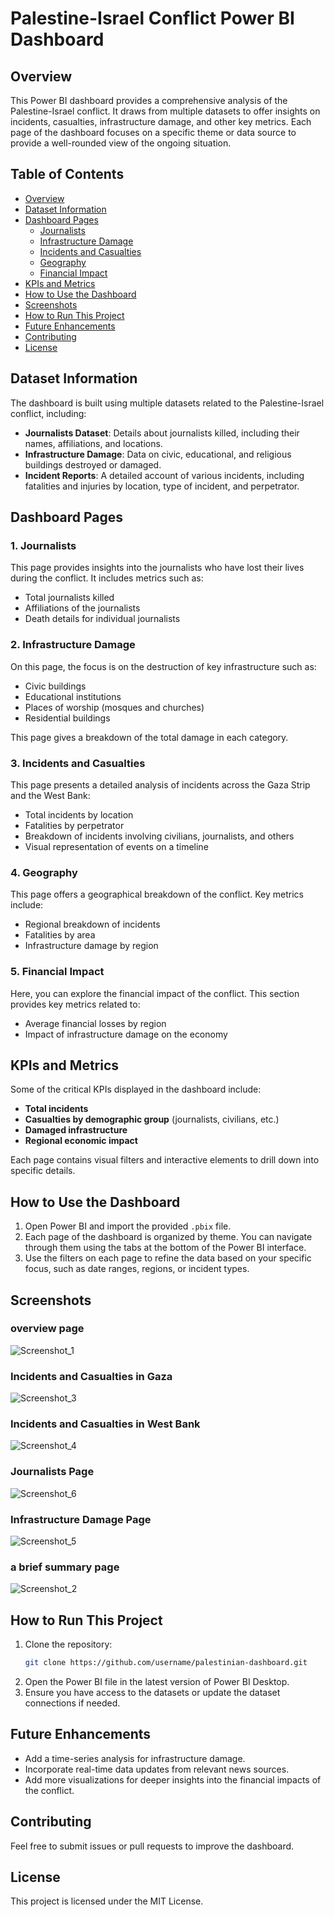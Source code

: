 # Palestine-Israel Conflict Power BI Dashboard

## Overview

This Power BI dashboard provides a comprehensive analysis of the Palestine-Israel conflict. It draws from multiple datasets to offer insights on incidents, casualties, infrastructure damage, and other key metrics. Each page of the dashboard focuses on a specific theme or data source to provide a well-rounded view of the ongoing situation.

## Table of Contents

- [Overview](#overview)
- [Dataset Information](#dataset-information)
- [Dashboard Pages](#dashboard-pages)
  - [Journalists](#journalists)
  - [Infrastructure Damage](#infrastructure-damage)
  - [Incidents and Casualties](#incidents-and-casualties)
  - [Geography](#geography)
  - [Financial Impact](#financial-impact)
- [KPIs and Metrics](#kpis-and-metrics)
- [How to Use the Dashboard](#how-to-use-the-dashboard)
- [Screenshots](#screenshots)
- [How to Run This Project](#how-to-run-this-project)
- [Future Enhancements](#future-enhancements)
- [Contributing](#contributing)
- [License](#license)

## Dataset Information

The dashboard is built using multiple datasets related to the Palestine-Israel conflict, including:
- **Journalists Dataset**: Details about journalists killed, including their names, affiliations, and locations.
- **Infrastructure Damage**: Data on civic, educational, and religious buildings destroyed or damaged.
- **Incident Reports**: A detailed account of various incidents, including fatalities and injuries by location, type of incident, and perpetrator.

## Dashboard Pages

### 1. Journalists
This page provides insights into the journalists who have lost their lives during the conflict. It includes metrics such as:
- Total journalists killed
- Affiliations of the journalists
- Death details for individual journalists

### 2. Infrastructure Damage
On this page, the focus is on the destruction of key infrastructure such as:
- Civic buildings
- Educational institutions
- Places of worship (mosques and churches)
- Residential buildings

This page gives a breakdown of the total damage in each category.

### 3. Incidents and Casualties
This page presents a detailed analysis of incidents across the Gaza Strip and the West Bank:
- Total incidents by location
- Fatalities by perpetrator
- Breakdown of incidents involving civilians, journalists, and others
- Visual representation of events on a timeline

### 4. Geography
This page offers a geographical breakdown of the conflict. Key metrics include:
- Regional breakdown of incidents
- Fatalities by area
- Infrastructure damage by region

### 5. Financial Impact
Here, you can explore the financial impact of the conflict. This section provides key metrics related to:
- Average financial losses by region
- Impact of infrastructure damage on the economy

## KPIs and Metrics
Some of the critical KPIs displayed in the dashboard include:
- **Total incidents**
- **Casualties by demographic group** (journalists, civilians, etc.)
- **Damaged infrastructure**
- **Regional economic impact**
  
Each page contains visual filters and interactive elements to drill down into specific details.

## How to Use the Dashboard
1. Open Power BI and import the provided `.pbix` file.
2. Each page of the dashboard is organized by theme. You can navigate through them using the tabs at the bottom of the Power BI interface.
3. Use the filters on each page to refine the data based on your specific focus, such as date ranges, regions, or incident types.

## Screenshots
### overview page
![Screenshot_1](https://github.com/user-attachments/assets/13797426-600a-4f19-83c7-4f09b34d50e2)
### Incidents and Casualties in Gaza
![Screenshot_3](https://github.com/user-attachments/assets/1c8b2164-233e-49f0-ad62-52cc7a959015)
### Incidents and Casualties in West Bank
![Screenshot_4](https://github.com/user-attachments/assets/8f9d531f-73a4-4f7c-a735-9974f40e585c)

### Journalists Page
![Screenshot_6](https://github.com/user-attachments/assets/11102c20-1263-4c87-85cd-d7245e69a2ef)

### Infrastructure Damage Page
![Screenshot_5](https://github.com/user-attachments/assets/76ed287d-1041-4249-aaf5-42ad4da969e5)
### a brief summary page 
![Screenshot_2](https://github.com/user-attachments/assets/70caf802-ca98-4ea7-9573-6930bd16159c)

## How to Run This Project

1. Clone the repository:
   ```bash
   git clone https://github.com/username/palestinian-dashboard.git
   ```
2. Open the Power BI file in the latest version of Power BI Desktop.
3. Ensure you have access to the datasets or update the dataset connections if needed.

## Future Enhancements

- Add a time-series analysis for infrastructure damage.
- Incorporate real-time data updates from relevant news sources.
- Add more visualizations for deeper insights into the financial impacts of the conflict.

## Contributing

Feel free to submit issues or pull requests to improve the dashboard.

## License
This project is licensed under the MIT License.
